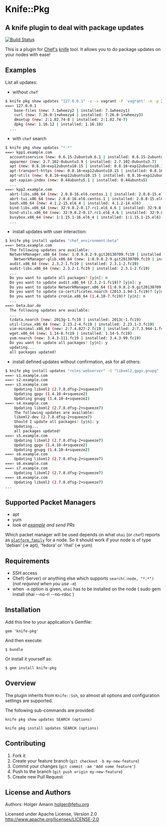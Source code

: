 # Knife::Pkg

## A knife plugin to deal with package updates

[![Build Status](https://travis-ci.org/hamann/knife-pkg.png?branch=master)](https://travis-ci.org/hamann/knife-pkg)

This is a plugin for [Chef's](http://www.opscode.com/chef) [knife](http://docs.opscode.com/knife.html) tool. It allows you to do package updates on your nodes with ease!


## Examples

List all updates:

 - without `chef`

```sh
$ knife pkg show updates "127.0.0.1" -z -x vagrant -P 'vagrant' -m -p 2222
===> 127.0.0.1
	base-files (new: 7.1wheezy2 | installed: 7.1wheezy1)
	curl (new: 7.26.0-1+wheezy4 | installed: 7.26.0-1+wheezy3)
	dmsetup (new: 2:1.02.74-8 | installed: 2:1.02.74-7)
	dpkg (new: 1.16.12 | installed: 1.16.10)
  ...
```

  - with `chef` search

```sh
$ knife pkg show updates "*:*"
===> kpp1.example.com
  accountsservice (new: 0.6.15-2ubuntu9.6.1 | installed: 0.6.15-2ubuntu9.6)
  apparmor (new: 2.7.102-0ubuntu3.9 | installed: 2.7.102-0ubuntu3.7)
  apt (new: 0.8.16~exp12ubuntu10.15 | installed: 0.8.16~exp12ubuntu10.10)
  apt-transport-https (new: 0.8.16~exp12ubuntu10.15 | installed: 0.8.16~exp12ubuntu10.10)
  apt-utils (new: 0.8.16~exp12ubuntu10.15 | installed: 0.8.16~exp12ubuntu10.10)
  apt-xapian-index (new: 0.44ubuntu5.1 | installed: 0.44ubuntu5)
  ...
===> kpp2.example.com
  abrt-libs.x86_64 (new: 2.0.8-16.el6.centos.1 | installed: 2.0.8-15.el6.centos)
  abrt-tui.x86_64 (new: 2.0.8-16.el6.centos.1 | installed: 2.0.8-15.el6.centos)
  bash.x86_64 (new: 4.1.2-15.el6_4 | installed: 4.1.2-14.el6)
  bind-libs.x86_64 (new: 32:9.8.2-0.17.rc1.el6_4.6 | installed: 32:9.8.2-0.17.rc1.el6)
  bind-utils.x86_64 (new: 32:9.8.2-0.17.rc1.el6_4.6 | installed: 32:9.8.2-0.17.rc1.el6)
  busybox.x86_64 (new: 1:1.15.1-16.el6_4 | installed: 1:1.15.1-15.el6)  
  ...
```

  - install updates with user interaction:

```sh
$ knife pkg install updates "chef_environment:beta"
===> beta.example.com
  The following updates are available:
  NetworkManager.x86_64 (new: 1:0.9.8.2-9.git20130709.fc19 | installed: 1:0.9.8.2-2.fc19)
	NetworkManager-glib.x86_64 (new: 1:0.9.8.2-9.git20130709.fc19 | installed: 1:0.9.8.2-2.fc19)
  audit.x86_64 (new: 2.3.2-1.fc19 | installed: 2.3.1-2.fc19)
  audit-libs.x86_64 (new: 2.3.2-1.fc19 | installed: 2.3.1-2.fc19)
  ...
  Do you want to update all packages? [y|n]: n
  Do you want to update audit.x86_64 (2.3.2-1.fc19)? [y|n]: y
  Do you want to update NetworkManager.x86_64 (1:0.9.8.2-9.git20130709.fc19)? [y|n]: y
  Do you want to update ca-certificates.noarch (2013.1.94-1.fc19)? [y|n]: y
  Do you want to update cronie.x86_64 (1.4.10-7.fc19)? [y|n]: n
  ...
===> beta.bar.de
  The following updates are available:
  ...
  tzdata.noarch (new: 2013g-1.fc19 | installed: 2013c-1.fc19)
  util-linux.x86_64 (new: 2.23.2-4.fc19 | installed: 2.23.1-3.fc19)
  vim-minimal.x86_64 (new: 2:7.4.027-2.fc19 | installed: 2:7.3.944-1.fc19)
  wget.x86_64 (new: 1.14-8.fc19 | installed: 1.14-5.fc19)
  yum.noarch (new: 3.4.3-111.fc19 | installed: 3.4.3-99.fc19)
  Do you want to update all packages? [y|n]: y
  updating...
  all packages updated!
```

  - install defined updates without confirmation, ask for all others:

```sh
$ knife pkg install updates "roles:webserver" -U "libxml2,gpgv,gnupg"
===> s1.example.com
===> s2.example.com
===> s3.example.com
	Updating libxml2 (2.7.8.dfsg-2+squeeze7)
	Updating gpgv (1.4.10-4+squeeze2)
	Updating gnupg (1.4.10-4+squeeze2)
===> s4.example.com
	Updating libxml2 (2.7.8.dfsg-2+squeeze7)
	The following updates are available:
	libxml2-dev (2.7.8.dfsg-2+squeeze7)
	Should I update all packages? [y|n]: y
	Updating...
	all packages updated!
===> s5.example.com
	Updating libxml2 (2.7.8.dfsg-2+squeeze7)
	Updating gpgv (1.4.10-4+squeeze2)
	Updating gnupg (1.4.10-4+squeeze2)
===> s6.example.com
	Updating libxml2 (2.7.8.dfsg-2+squeeze7)
===> s6.example.com
===> s7.example.com
	Updating libxml2 (2.7.8.dfsg-2+squeeze7)
===> s8.example.com
	Updating libxml2 (2.7.8.dfsg-2+squeeze7)
...
```

## Supported Packet Managers

* apt
* yum
* *look at [example](https://github.com/hamann/knife-pkg/blob/master/lib/knife-pkg/controllers/yum.rb) and send PRs*

Which packet manager will be used depends on what `ohai` (or `chef`) reports as [`platform_family`](https://github.com/opscode/ohai/blob/master/lib/ohai/plugins/linux/platform.rb#L103) for a node. So it should work if your node is of type 'debian' (=> apt), 'fedora' or 'rhel' (=> yum)


## Requirements

* SSH access
* Chef(-Server) or anything else which supports `search(:node, "*:*")` (*not required when you use `-m`*)
* when `-m` option is given, `ohai` has to be installed on the node  ( sudo gem install ohai --no-ri --no-rdoc )


## Installation

Add this line to your application's Gemfile:

    gem 'knife-pkg'

And then execute:

    $ bundle

Or install it yourself as:

    $ gem install knife-pkg
    

## Overview

The plugin inherits from `Knife::Ssh`, so almost all options and configuration settings are supported.


The following sub-commands are provided:

```
knife pkg show updates SEARCH (options)
```

```
knife pkg install updates SEARCH (options)
```


## Contributing

1. Fork it
2. Create your feature branch (`git checkout -b my-new-feature`)
3. Commit your changes (`git commit -am 'Add some feature'`)
4. Push to the branch (`git push origin my-new-feature`)
5. Create new Pull Request

## License and Authors

Authors: Holger Amann holger@fehu.org

Licensed under Apache License, Version 2.0 
http://www.apache.org/licenses/LICENSE-2.0
